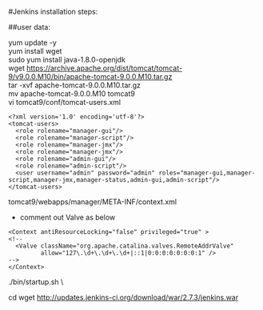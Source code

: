 #Jenkins installation steps:

##user data:

yum update -y \
yum install wget\
sudo yum install java-1.8.0-openjdk\
wget https://archive.apache.org/dist/tomcat/tomcat-9/v9.0.0.M10/bin/apache-tomcat-9.0.0.M10.tar.gz \
tar -xvf apache-tomcat-9.0.0.M10.tar.gz\
mv apache-tomcat-9.0.0.M10 tomcat9\
vi tomcat9/conf/tomcat-users.xml
  ```
  <?xml version='1.0' encoding='utf-8'?>
<tomcat-users>
    <role rolename="manager-gui"/>
    <role rolename="manager-script"/>
    <role rolename="manager-jmx"/>
    <role rolename="manager-jmx"/>
    <role rolename="admin-gui"/>
    <role rolename="admin-script"/>
    <user username="admin" password="admin" roles="manager-gui,manager-script,manager-jmx,manager-status,admin-gui,admin-script"/>
</tomcat-users>
  ```

tomcat9/webapps/manager/META-INF/context.xml
  - comment out Valve as below

```
<Context antiResourceLocking="false" privileged="true" >
<!--
  <Valve className="org.apache.catalina.valves.RemoteAddrValve"
         allow="127\.\d+\.\d+\.\d+|::1|0:0:0:0:0:0:0:1" />
-->
</Context>
```

./bin/startup.sh \

cd
wget http://updates.jenkins-ci.org/download/war/2.7.3/jenkins.war
